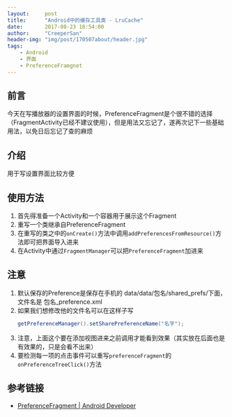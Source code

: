 ```yaml
---
layout:     post
title:      "Android中的缓存工具类 - LruCache"
date:       2017-08-23 18:54:00
author:     "CreeperSan"
header-img: "img/post/170507about/header.jpg"
tags:
    - Android
    - 界面
    - PreferenceFramgnet
---
```


## 前言
今天在写播放器的设置界面的时候，PreferenceFragment是个很不错的选择（FragmentActivity已经不建议使用），但是用法又忘记了，遂再次记下一些基础用法，以免日后忘记了查的麻烦

## 介绍
用于写设置界面比较方便

## 使用方法
1. 首先得准备一个Activity和一个容器用于展示这个Fragment
2. 重写一个类继承自PreferenceFragment
3. 在重写的类之中的`onCreate()`方法中调用`addPreferencesFromResource()`方法即可把界面导入进来
4. 在Activity中通过`FragmentManager`可以把`PreferenceFragment`加进来

## 注意
1. 默认保存的Preference是保存在手机的 data/data/包名/shared_prefs/下面，文件名是 包名_preference.xml
2. 如果我们想修改他的文件名可以在这样子写
	```JAVA
    getPreferenceManager().setSharePreferenceName("名字");
    ```
3. 注意，上面这个要在添加视图进来之前调用才能看到效果（其实放在后面也是有效果的，只是会看不出来）
4. 要检测每一项的点击事件可以重写`preferenceFragment`的`onPreferenceTreeClick()`方法

## 参考链接
+ [PreferenceFragment | Android Developer](https://developer.android.google.cn/reference/android/preference/PreferenceFragment.html)
